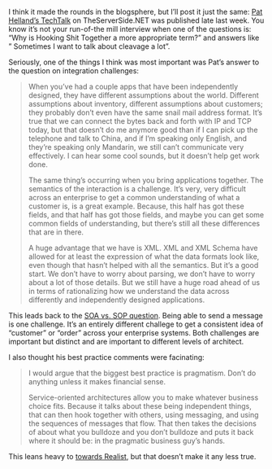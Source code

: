 I think it made the rounds in the blogsphere, but I’ll post it just the
same: [Pat
Helland’s TechTalk](http://www.theserverside.net/discussions/thread.aspx/thread.jsp?thread_id=23801)
on TheServerSide.NET was published late last week. You know it’s not
your run-of-the mill interview when one of the questions is: “Why is
Hooking Shit Together a more appropriate term?” and answers like ”
Sometimes I want to talk about cleavage a lot”.

Seriously, one of the things I think was most important was Pat’s answer
to the question on integration challenges:

> When you’ve had a couple apps that have been independently designed,
> they have different assumptions about the world. Different assumptions
> about inventory, different assumptions about customers; they probably
> don’t even have the same snail mail address format. It’s true that we
> can connect the bytes back and forth with IP and TCP today, but that
> doesn’t do me anymore good than if I can pick up the telephone and
> talk to China, and if I’m speaking only English, and they’re speaking
> only Mandarin, we still can’t communicate very effectively. I can hear
> some cool sounds, but it doesn’t help get work done.
>
> The same thing’s occurring when you bring applications together. The
> semantics of the interaction is a challenge. It’s very, very difficult
> across an enterprise to get a common understanding of what a customer
> is, is a great example. Because, this half has got these fields, and
> that half has got those fields, and maybe you can get some common
> fields of understanding, but there’s still all these differences that
> are in there.
>
> A huge advantage that we have is XML. XML and XML Schema have allowed
> for at least the expression of what the data formats look like, even
> though that hasn’t helped with all the semantics. But it’s a good
> start. We don’t have to worry about parsing, we don’t have to worry
> about a lot of those details. But we still have a huge road ahead of
> us in terms of rationalizing how we understand the data across
> differently and independently designed applications.

This leads back to the [SOA vs. SOP
question](http://devhawk.net/2004/02/09/soa-vs-sop/).
Being able to send a message is one challenge. It’s an entirely
different challege to get a consistent idea of “customer” or “order”
across your enterprise systems. Both challenges are important but
distinct and are important to different levels of architect.

I also thought his best practice comments were facinating:

> I would argue that the biggest best practice is pragmatism. Don’t do
> anything unless it makes financial sense.
>
> Service-oriented architectures allow you to make whatever business
> choice fits. Because it talks about these being independent things,
> that can then hook together with others, using messaging, and using
> the sequences of messages that flow. That then takes the decisions of
> about what you bulldoze and you don’t bulldoze and puts it back where
> it should be: in the pragmatic business guy’s hands.

This leans heavy to [towards
Realist](http://devhawk.net/2004/02/09/architect-behavior-patterns/),
but that doesn’t make it any less true.
